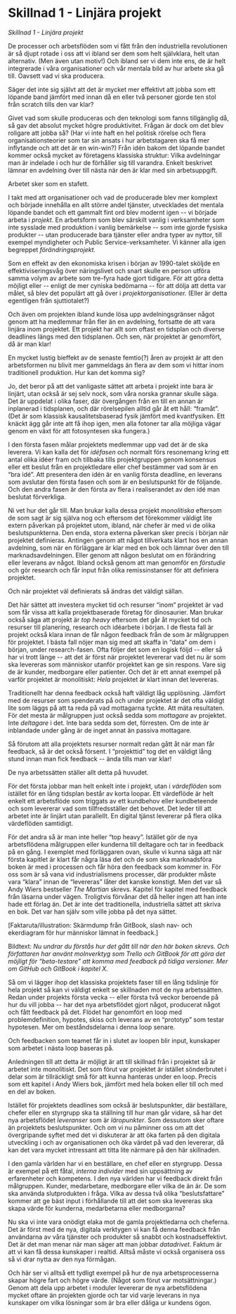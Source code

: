 # Skillnad 1 - Linjära projekt

_Skillnad 1 - Linjära projekt_

De processer och arbetsflöden som vi fått från den industriella revolutionen är så djupt rotade i oss att vi ibland ser dem som helt självklara, helt utan alternativ. \(Men även utan motiv!\) Och ibland ser vi dem inte ens, de är helt integrerade i våra organisationer och vår mentala bild av hur arbete ska gå till. Oavsett vad vi ska producera.

Säger det inte sig självt att det är mycket mer effektivt att jobba som ett löpande band jämfört med innan då en eller två personer gjorde ten stol från scratch tills den var klar?

Givet vad som skulle produceras och den teknologi som fanns tillgänglig då, så gav det absolut mycket högre produktivitet. Frågan är dock om det blev roligare att jobba så? \(Har vi inte haft en hel politisk rörelse och flera organisationsteorier som tar sin ansats i hur arbetstagaren ska få mer inflytande och att det är en win-win?\) Från idén bakom det löpande bandet kommer också mycket av företagens klassiska struktur: Vilka avdelningar man är indelade i och hur de förhåller sig till varandra. Enkelt beskrivet lämnar en avdelning över till nästa när den är klar med sin arbetsuppgift.

Arbetet sker som en stafett.

I takt med att organisationer och vad de producerade blev mer komplext och började innehålla en allt större andel tjänster, utvecklades det mentala löpande bandet och ett gammalt fint ord blev modernt igen -- vi började arbeta i _projekt_. En arbetsform som blev särskilt vanlig i verksamheter som inte sysslade med produktion i vanlig bemärkelse -- som inte gjorde fysiska produkter -- utan producerade bara tjänster eller andra typer av nyttor, till exempel myndigheter och Public Service-verksamheter. Vi känner alla igen begreppet _förändringsprojekt._

Som en effekt av den ekonomiska krisen i början av 1990-talet sköljde en effektiviseringsvåg över näringslivet och snart skulle en person utföra samma volym av arbete som tre-fyra hade gjort tidigare. För att göra detta möjligt eller -- enligt de mer cyniska bedömarna -- för att dölja att detta var målet, så blev det populärt att gå över i _projektorganisationer._ \(Eller är detta egentligen från sjuttiotalet?\)

Och även om projekten ibland kunde lösa upp avdelningsgränser något genom att ha medlemmar från fler än en avdelning, fortsatte de att vara linjära inom projektet. Ett projekt har allt som oftast en tidsplan och diverse deadlines längs med den tidsplanen. Och sen, när projektet är genomfört, då är man klar!

En mycket lustig bieffekt av de senaste femtio\(?\) åren av projekt är att den arbetsformen nu blivit mer gammeldags än flera av dem som vi hittar inom traditionell produktion. Hur kan det komma sig?

Jo, det beror på att det vanligaste sättet att arbeta i projekt inte bara är linjärt, utan också är sej selv nock, som våra norska grannar skulle säga. Det är uppdelat i olika faser, där övergången från en till en annan är inplanerad i tidsplanen, och där rörelsepilen alltid går åt ett håll: “framåt”. \(Det är som klassisk kausalitetsbaserad fysik jämfört med kvantfysiken. Ett knäckt ägg går inte att få ihop igen, men alla fotoner tar alla möjliga vägar genom en växt för att fotosyntesen ska fungera.\)

I den första fasen målar projektets medlemmar upp vad det är de ska leverera. Vi kan kalla det för _idéfasen_ och normalt förs resonemang kring ett antal olika idéer fram och tillbaka tills projektgruppen genom konsensus eller ett beslut från en projektledare eller chef bestämmer vad som är en “bra idé”. Att presentera den idén är en vanlig första deadline, en leverans som avslutar den första fasen och som är en beslutspunkt för de följande. Och den andra fasen är den första av flera i realiserandet av den idé man beslutat förverkliga.

Ni vet hur det går till. Man brukar kalla dessa projekt _monolitiska_ eftersom de som sagt är sig själva nog och eftersom det förekommer väldigt lite extern påverkan på projektet utom, ibland, när chefer är med vi de olika beslutspunkterna. Den enda, stora externa påverkan sker precis i början när projektet definieras. Antingen genom att något tillverkats klart hos en annan avdelning, som när en förläggare är klar med en bok och lämnar över den till marknadsavdelningen. Eller genom att någon beslutat om en förändring eller leverans av något. Ibland också genom att man genomför en _förstudie_ och gör research och får input från olika remissinstanser för att definiera projektet.

Och när projektet väl definierats så ändras det väldigt sällan.

Det här sättet att investera mycket tid och resurser “inom” projektet är vad som får vissa att kalla projektbaserade företag för dinosaurier. Man brukar också säga att projekt är _top heavy_ eftersom det går åt mycket tid och resurser till planering, research och idéarbete i början. I de flesta fall är projekt också klara innan de får någon feedback från de som är målgruppen för projektet. I bästa fall nöjer man sig med att skaffa in “data” om dem i början, under research-fasen. Ofta följer det som en logisk följd -- eller så har vi trott länge -- att det är först när projektet levererar vad det nu är som ska levereras som människor utanför projektet kan ge sin respons. Vare sig de är kunder, medborgare eller patienter. Och det är ett annat exempel på varför projektet är monolitiskt: _Hela_ projektet är klart innan det levereras.

Traditionellt har denna feedback också haft väldigt låg upplösning. Jämfört med de resurser som spenderats på och under projektet är det ofta väldigt lite som läggs på att ta reda på vad mottagarna tyckte. Att mäta resultaten. För det mesta är målgruppen just också sedda som _mottagare_ av projektet. Inte _deltagare_ i det. Inte bara sedda som det, förresten. Om de inte är inblandade under gång är de inget annat än passiva mottagare.

Så förutom att alla projektets resurser normalt redan gått åt när man får feedback, så är det också försent. I “projekttid” tog det en väldigt lång stund innan man fick feedback -- ända tills man var klar!

De nya arbetssätten ställer allt detta på huvudet.

För det första jobbar man helt enkelt inte i projekt, utan i _värdeflöden_ som istället för en lång tidsplan består av korta loopar. Ett värdeflöde är helt enkelt ett arbetsflöde som triggats av ett kundbehov eller kundbeteende och som levererar vad som tillfredsställer det behovet. Det leder till att arbetet inte är linjärt utan parallellt. En digital tjänst levererar på flera olika värdeflöden samtidigt.

För det andra så är man inte heller “top heavy”. Istället gör de nya arbetsflödena målgruppen eller kunderna till deltagare och tar in feedback på en gång. I exemplet med förläggaren ovan, skulle vi kunna säga att när första kapitlet är klart får några läsa det och de som ska marknadsföra boken är med i processen och får höra den feedback som kommer in. För oss som är så vana vid industrialismens processer, där produkter måste vara “klara” innan de “levereras” låter det kanske konstigt. Men det var så Andy Wiers bestseller _The Martian_ skrevs. Kapitel för kapitel med feedback från läsarna under vägen. Troligtvis förvånar det då heller ingen att han inte hade ett förlag än. Det är inte det traditionella, industriella sättet att skriva en bok. Det var han själv som ville jobba på det nya sättet.

\[Faktaruta/illustration: Skärmdump från GitBook, slash nav- och ekerdiagram för hur människor lämnat in feedback.\]

Bildtext: _Nu undrar du förstås hur det gått till när den här boken skrevs. Och författaren har använt molnverktyg som Trello och GitBook för att göra det möjligt för “beta-testare” att komma med feedback på tidiga versioner. Mer om GitHub och GitBook i kapitel X._

Så om vi lägger ihop det klassiska projektets faser till en lång tidslinje för hela projekt så kan vi väldigt enkelt se skillnaden mot de nya arbetssätten. Redan under projekts första vecka -- eller första två veckor beroende på hur du vill jobba -- har det nya arbetsflödet gjort något, producerat något och fått feedback på det. Flödet har genomfört en loop med problemdefinition, hypotes, skiss och leverans av en “prototyp” som testar hypotesen. Mer om beståndsdelarna i denna loop senare.

Och feedbacken som teamet får in i slutet av loopen blir input, kunskaper som arbetet i nästa loop baseras på.

Anledningen till att detta är möjligt är att till skillnad från i projektet så är arbetet inte monolitiskt. Det som förut var projektet är istället sönderbrutet i delar som är tillräckligt små för att kunna hanteras under en loop. Precis som ett kapitel i Andy Wiers bok, jämfört med hela boken eller till och med en del av boken.

Istället för projektets deadlines som också är beslutspunkter, där beställare, chefer eller en styrgrupp ska ta ställning till hur man går vidare, så har det nya arbetsflödet _leveranser_ som är _läropunkter_. Som dessutom sker oftare än projektets beslutspunkter. Och om vi nu påminner oss om att det övergripande syftet med det vi diskuterar är att öka farten på den digitala utveckling i och av organisationen och öka värdet på vad den levererar, då kan det vara mycket intressant att titta lite närmare på den här skillnaden.

I den gamla världen har vi en beställare, en chef eller en styrgrupp. Dessa är exempel på ett fåtal, _interna individer_ med sin uppsättning av erfarenheter och kompetens. I den nya världen har vi feedback direkt från målgruppen. Kunder, medarbetare, medborgare eller vilka de än är. De som ska använda slutprodukten i fråga. Vilka av dessa två olika “beslutsfattare” kommer att ge bäst input i förhållande till att det som ska levereras ska skapa värde för kunderna, medarbetarna eller medborgarna?

Nu ska vi inte vara onödigt elaka mot de gamla projektledarna och cheferna. Det är först med de nya, digitala verktygen vi kan få denna feedback från användarna av våra tjänster och produkter så snabbt och kostnadseffektivt. Det är det man menar när man säger att man jobbar _datadrivet_. Faktum är att vi kan få dessa kunskaper i realtid. Alltså måste vi också organisera oss så vi drar nytta av den nya förmågan.

Och här ser vi alltså ett tydligt exempel på hur de nya arbetsprocesserna skapar högre fart och högre värde. \(Något som förut var motsättningar.\) Genom att dela upp arbetet i moduler levererar de nya arbetsflödena mycket oftare än projekten gjorde och tar vid varje leverans in nya kunskaper om vilka lösningar som är bra eller dåliga ur kundens ögon.

